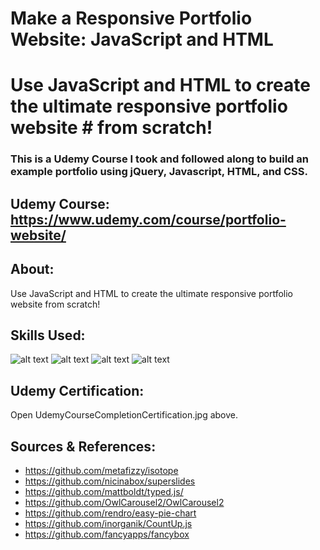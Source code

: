 # Make a Responsive Portfolio Website: JavaScript and HTML
# Use JavaScript and HTML to create the ultimate responsive portfolio website # from scratch!


### This is a Udemy Course I took and followed along to build an example portfolio using jQuery, Javascript, HTML, and CSS.


## Udemy Course: https://www.udemy.com/course/portfolio-website/

## About:
Use JavaScript and HTML to create the ultimate responsive portfolio website from scratch!

## Skills Used:
![alt text](https://img.icons8.com/ios-filled/50/000000/javascript.png "JavaScript")
![alt text](https://img.icons8.com/ios-filled/50/000000/jquery.png "jQuery")
![alt text](https://img.icons8.com/ios-filled/50/000000/html-5.png "HTML5")
![alt text](https://img.icons8.com/ios-filled/50/000000/css3.png "CSS3")

## Udemy Certification: 
Open UdemyCourseCompletionCertification.jpg above.

## Sources & References:
* https://github.com/metafizzy/isotope
* https://github.com/nicinabox/superslides
* https://github.com/mattboldt/typed.js/
* https://github.com/OwlCarousel2/OwlCarousel2
* https://github.com/rendro/easy-pie-chart
* https://github.com/inorganik/CountUp.js
* https://github.com/fancyapps/fancybox

